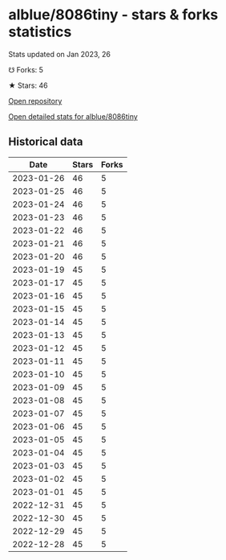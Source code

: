 # alblue/8086tiny - stars & forks statistics

Stats updated on Jan 2023, 26

☋ Forks: 5

★ Stars: 46

[Open repository](https://github.com/alblue/8086tiny)

[Open detailed stats for alblue/8086tiny](https://reviewgithub.com/rep/alblue/8086tiny)

## Historical data
| Date | Stars | Forks |
|------|-------|-------|
| 2023-01-26 | 46 | 5 | 
| 2023-01-25 | 46 | 5 | 
| 2023-01-24 | 46 | 5 | 
| 2023-01-23 | 46 | 5 | 
| 2023-01-22 | 46 | 5 | 
| 2023-01-21 | 46 | 5 | 
| 2023-01-20 | 46 | 5 | 
| 2023-01-19 | 45 | 5 | 
| 2023-01-17 | 45 | 5 | 
| 2023-01-16 | 45 | 5 | 
| 2023-01-15 | 45 | 5 | 
| 2023-01-14 | 45 | 5 | 
| 2023-01-13 | 45 | 5 | 
| 2023-01-12 | 45 | 5 | 
| 2023-01-11 | 45 | 5 | 
| 2023-01-10 | 45 | 5 | 
| 2023-01-09 | 45 | 5 | 
| 2023-01-08 | 45 | 5 | 
| 2023-01-07 | 45 | 5 | 
| 2023-01-06 | 45 | 5 | 
| 2023-01-05 | 45 | 5 | 
| 2023-01-04 | 45 | 5 | 
| 2023-01-03 | 45 | 5 | 
| 2023-01-02 | 45 | 5 | 
| 2023-01-01 | 45 | 5 | 
| 2022-12-31 | 45 | 5 | 
| 2022-12-30 | 45 | 5 | 
| 2022-12-29 | 45 | 5 | 
| 2022-12-28 | 45 | 5 | 

